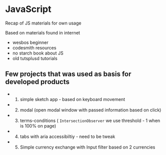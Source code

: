 # JavaScript
Recap of JS materials for own usage

Based on materials found in internet
- wesbos beginner 
- codesmith resources 
- no starch book about JS 
- old tutsplusd tutorials 

## Few projects that was used as basis for developed products
 - 1. simple sketch app - based on keyboard movement
 - 2. modal (open modal window with passed information based on click) 
 - 3. terms-conditions ( `IntersectionObserver` we use threshold - 1 when is 100% on page)
 - 4. tabs with aria accessibiltiy - need to be tweak
 - 5. Simple currency exchange with Input filter based on 2 currencies
